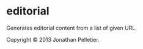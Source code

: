 # editorial

Generates editorial content from a list of given URL.

Copyright © 2013 Jonathan Pelletier.
